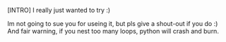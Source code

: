 [INTRO] I really just wanted to try :)

Im not going to sue you for useing it, but pls give a shout-out if you do :)
And fair warning, if you nest too many loops, python will crash and burn.
